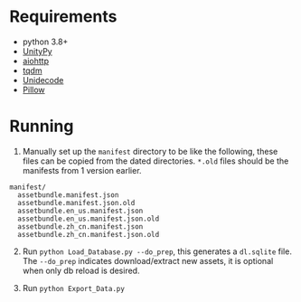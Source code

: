 # Requirements

- python 3.8+
- [UnityPy](https://pypi.org/project/UnityPy/)
- [aiohttp](https://docs.aiohttp.org/en/stable/)
- [tqdm](https://github.com/tqdm/tqdm)
- [Unidecode](https://pypi.org/project/Unidecode/)
- [Pillow](https://pypi.org/project/Pillow/)

# Running

1. Manually set up the `manifest` directory to be like the following, these files can be copied from the dated directories. `*.old` files should be the manifests from 1 version earlier.
```
manifest/
  assetbundle.manifest.json
  assetbundle.manifest.json.old
  assetbundle.en_us.manifest.json
  assetbundle.en_us.manifest.json.old
  assetbundle.zh_cn.manifest.json
  assetbundle.zh_cn.manifest.json.old
```

2. Run `python Load_Database.py --do_prep`, this generates a `dl.sqlite` file.
   The `--do_prep` indicates download/extract new assets, it is optional when only db reload is desired.
 
3. Run `python Export_Data.py`
